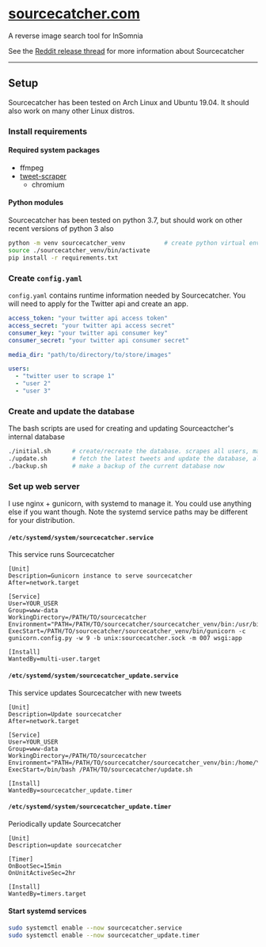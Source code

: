 # [sourcecatcher.com](https://www.sourcecatcher.com)
A reverse image search tool for InSomnia

See the [Reddit release thread](https://www.reddit.com/r/dreamcatcher/comments/c923qp/sourcecatchercom_a_reverse_image_search_tool_for/) for more information about Sourcecatcher

---

## Setup

Sourcecatcher has been tested on Arch Linux and Ubuntu 19.04.
It should also work on many other Linux distros.

### Install requirements

#### Required system packages

* ffmpeg
* [tweet-scraper](https://github.com/evanc577/tweet-scraper)
    * chromium

#### Python modules

Sourcecatcher has been tested on python 3.7, but should work on other recent versions of python 3 also

```bash
python -m venv sourcecatcher_venv           # create python virtual environment
source ./sourcecatcher_venv/bin/activate
pip install -r requirements.txt
````

### Create `config.yaml`

`config.yaml` contains runtime information needed by Sourcecatcher.
You will need to apply for the Twitter api and create an app.

```yaml
access_token: "your twitter api access token"
access_secret: "your twitter api access secret"
consumer_key: "your twitter api consumer key"
consumer_secret: "your twitter api consumer secret"

media_dir: "path/to/directory/to/store/images"

users:
  - "twitter user to scrape 1"
  - "user 2"
  - "user 3"
```

### Create and update the database

The bash scripts are used for creating and updating Sourceactcher's internal database

```bash
./initial.sh      # create/recreate the database. scrapes all users, may take a few hours
./update.sh       # fetch the latest tweets and update the database, also backups the current databse
./backup.sh       # make a backup of the current database now
```

### Set up web server

I use nginx + gunicorn, with systemd to manage it.
You could use anything else if you want though.
Note the systemd service paths may be different for your distribution.

#### `/etc/systemd/system/sourcecatcher.service`

This service runs Sourcecatcher

```systemd
[Unit]
Description=Gunicorn instance to serve sourcecatcher
After=network.target

[Service]
User=YOUR_USER
Group=www-data
WorkingDirectory=/PATH/TO/sourcecatcher
Environment="PATH=/PATH/TO/sourcecatcher/sourcecatcher_venv/bin:/usr/bin"
ExecStart=/PATH/TO/sourcecatcher/sourcecatcher_venv/bin/gunicorn -c gunicorn.config.py -w 9 -b unix:sourcecatcher.sock -m 007 wsgi:app

[Install]
WantedBy=multi-user.target
```

#### `/etc/systemd/system/sourcecatcher_update.service`

This service updates Sourcecatcher with new tweets

```systemd
[Unit]
Description=Update sourcecatcher
After=network.target

[Service]
User=YOUR_USER
Group=www-data
WorkingDirectory=/PATH/TO/sourcecatcher
Environment="PATH=/PATH/TO/sourcecatcher/sourcecatcher_venv/bin:/home/YOUR_USER/.local/bin:/usr/local/sbin:/usr/local/bin:/usr/sbin:/usr/bin:/sbin:/bin"
ExecStart=/bin/bash /PATH/TO/sourcecatcher/update.sh

[Install]
WantedBy=sourcecatcher_update.timer
```


#### `/etc/systemd/system/sourcecatcher_update.timer`

Periodically update Sourcecatcher

```systemd
[Unit]
Description=update sourcecatcher

[Timer]
OnBootSec=15min
OnUnitActiveSec=2hr

[Install]
WantedBy=timers.target
```

#### Start systemd services

```bash
sudo systemctl enable --now sourcecatcher.service
sudo systemctl enable --now sourcecatcher_update.timer
```
